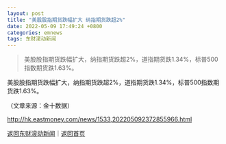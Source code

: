```yaml
---
layout: post
title: "美股股指期货跌幅扩大 纳指期货跌超2%"
date: 2022-05-09 17:49:24 +0800
categories: emnews
tags: 东财滚动新闻
---
```

> 美股股指期货跌幅扩大，纳指期货跌超2%，道指期货跌1.34%，标普500指数期货跌1.63%。

<p>美股股指期货跌幅扩大，纳指期货跌超2%，道指期货跌1.34%，标普500指数期货跌1.63%。 </p><p class="em_media">（文章来源：金十数据）</p>

<http://hk.eastmoney.com/news/1533,202205092372855966.html>

[返回东财滚动新闻](//finews.withounder.com/emnews/)｜[返回首页](//finews.withounder.com/)